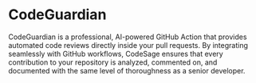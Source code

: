 # CodeGuardian
CodeGuardian is a professional, AI-powered GitHub Action that provides automated code reviews directly inside your pull requests. By integrating seamlessly with GitHub workflows, CodeSage ensures that every contribution to your repository is analyzed, commented on, and documented with the same level of thoroughness as a senior developer.
